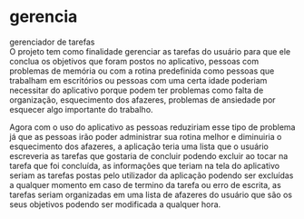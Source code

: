 # gerencia
gerenciador de tarefas  
 O projeto tem como finalidade gerenciar as tarefas do usuário para que ele conclua os objetivos que foram postos no aplicativo, pessoas com problemas de memória ou com a rotina predefinida como pessoas que trabalham em escritórios ou pessoas com uma certa idade poderiam necessitar do aplicativo porque podem ter problemas como falta de organização, esquecimento dos afazeres, problemas de ansiedade por esquecer algo importante do trabalho.

 Agora com o uso do aplicativo as pessoas reduziriam esse tipo de problema já que as pessoas irão poder administrar sua rotina melhor e diminuiria o esquecimento dos afazeres, a aplicação teria uma lista que o usuário escreveria as tarefas que gostaria de concluir podendo excluir ao tocar na tarefa que foi concluída, as informações que teriam na tela do aplicativo seriam as tarefas postas pelo utilizador da aplicação podendo ser excluídas a qualquer momento em caso de termino da tarefa ou erro de escrita, as tarefas seriam organizadas em uma lista de afazeres do usuário que são os seus objetivos podendo ser modificada a qualquer hora.
